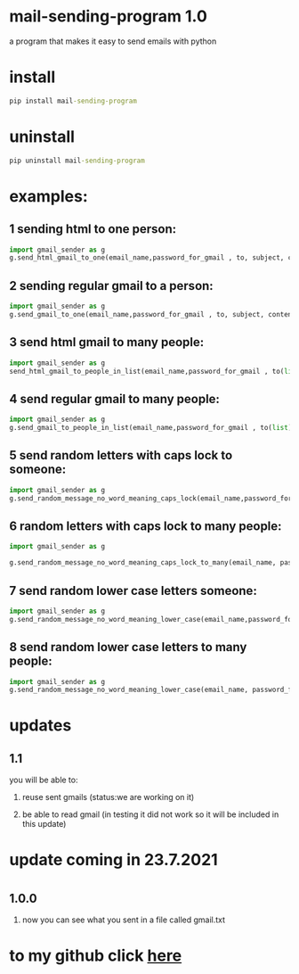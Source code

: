 # mail-sending-program 1.0

a program that makes it easy to send emails with python

# install
```cmd
pip install mail-sending-program
```

# uninstall 

```cmd
pip uninstall mail-sending-program
```


# examples:

## 1 sending html to one person:
```python
import gmail_sender as g 
g.send_html_gmail_to_one(email_name,password_for_gmail , to, subject, content_html)

```
## 2 sending regular gmail to a person:
```python 
import gmail_sender as g 
g.send_gmail_to_one(email_name,password_for_gmail , to, subject, content)

```

## 3 send html gmail to many people:
```python 
import gmail_sender as g 
send_html_gmail_to_people_in_list(email_name,password_for_gmail , to(list), subject, content_html)
```

## 4 send regular gmail to many people:
```python 
import gmail_sender as g 
g.send_gmail_to_people_in_list(email_name,password_for_gmail , to(list), subject, content)
```
## 5 send random letters with caps lock to someone:
```python 
import gmail_sender as g 
g.send_random_message_no_word_meaning_caps_lock(email_name,password_for_gmail , to, subject, how many letters)
```
## 6 random letters with caps lock to many people:
```python
import gmail_sender as g 

g.send_random_message_no_word_meaning_caps_lock_to_many(email_name, password_for_gmail  ,to list, subject ,lettrs):

```
## 7 send random lower case letters someone:
```python
import gmail_sender as g 
g.send_random_message_no_word_meaning_lower_case(email_name,password_for_gmail , to, subject, how many letters)
```
## 8 send random lower case letters to many people:
```python 
import gmail_sender as g 
g.send_random_message_no_word_meaning_lower_case(email_name, password_for_gmail  ,to list, subject ,lettrs)
```

# updates

## 1.1

you will be able to:

1. reuse sent gmails (status:we are working on it)

2. be able to read gmail (in testing it did not work so it will be included in this update)

<h1>update coming in 23.7.2021<h1>

## 1.0.0
  
1. now you can see what you sent in a file called gmail.txt
# to my github click [here](https://github.com/Pydevoleper/mail-sender-program)
